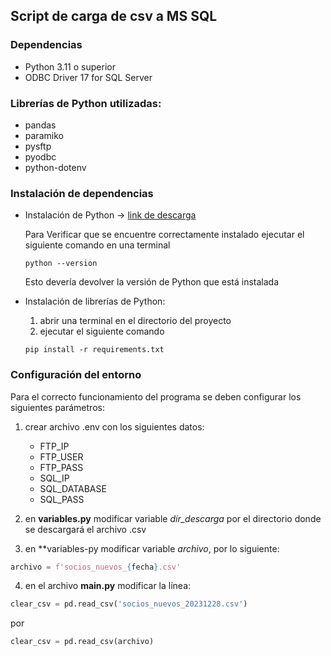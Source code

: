 ## Script de carga de csv a MS SQL



### Dependencias
* Python 3.11 o superior
* ODBC Driver 17 for SQL Server

### Librerías de Python utilizadas:
* pandas
* paramiko
* pysftp
* pyodbc
* python-dotenv

### Instalación de dependencias
* Instalación de Python -> [link de descarga](https://www.python.org/downloads/)

  Para Verificar que se encuentre correctamente instalado ejecutar el siguiente comando en una terminal
  ```
  python --version
  ```
  Esto devería devolver la versión de Python que está instalada


* Instalación de librerías de Python:

  1. abrir una terminal en el directorio del proyecto
  2. ejecutar el siguiente comando 


  ```
  pip install -r requirements.txt
  ```

### Configuración del entorno

Para el correcto funcionamiento del programa se deben configurar los siguientes parámetros:

1. crear archivo .env con los siguientes datos:
    * FTP_IP
    * FTP_USER
    * FTP_PASS
    * SQL_IP
    * SQL_DATABASE
    * SQL_PASS
2. en **variables.py** modificar variable _dir_descarga_ por el directorio donde se descargará el archivo .csv

3. en **variables-py modificar variable _archivo_,  por lo siguiente:
```python
archivo = f'socios_nuevos_{fecha}.csv'
```
4. en el archivo **main.py** modificar la línea:
```python
clear_csv = pd.read_csv('socios_nuevos_20231228.csv')
```

por 

```python
clear_csv = pd.read_csv(archivo)
```